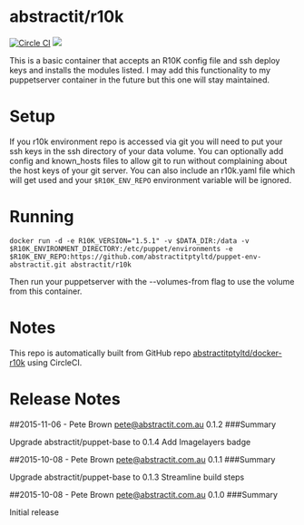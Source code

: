 # abstractit/r10k
[![Circle CI](https://circleci.com/gh/abstractitptyltd/docker-r10k.svg?style=svg)](https://circleci.com/gh/abstractitptyltd/docker-r10k)
[![](https://badge.imagelayers.io/abstractit/r10k:latest.svg)](https://imagelayers.io/?images=abstractit/r10k:latest 'Get your own badge on imagelayers.io')

This is a basic container that accepts an R10K config file and ssh deploy keys and installs the modules listed.
I may add this functionality to my puppetserver container in the future but this one will stay maintained.

# Setup

If you r10k environment repo is accessed via git you will need to put your ssh keys in the ssh directory of your data volume. You can optionally add config and known_hosts files to allow git to run without complaining about the host keys of your git server.
You can also include an r10k.yaml file which will get used and your `$R10K_ENV_REPO` environment variable will be ignored.

# Running
```
docker run -d -e R10K_VERSION="1.5.1" -v $DATA_DIR:/data -v $R10K_ENVIRONMENT_DIRECTORY:/etc/puppet/environments -e $R10K_ENV_REPO:https://github.com/abstractitptyltd/puppet-env-abstractit.git abstractit/r10k
```
Then run your puppetserver with the --volumes-from flag to use the volume from this container.

# Notes

This repo is automatically built from GitHub repo [abstractitptyltd/docker-r10k](https://github.com/abstractitptyltd/docker-r10k) using CircleCI.

# Release Notes

##2015-11-06 - Pete Brown <pete@abstractit.com.au> 0.1.2
###Summary

Upgrade abstractit/puppet-base to 0.1.4
Add Imagelayers badge

##2015-10-08 - Pete Brown <pete@abstractit.com.au> 0.1.1
###Summary

Upgrade abstractit/puppet-base to 0.1.3
Streamline build steps

##2015-10-08 - Pete Brown <pete@abstractit.com.au> 0.1.0
###Summary

Initial release
